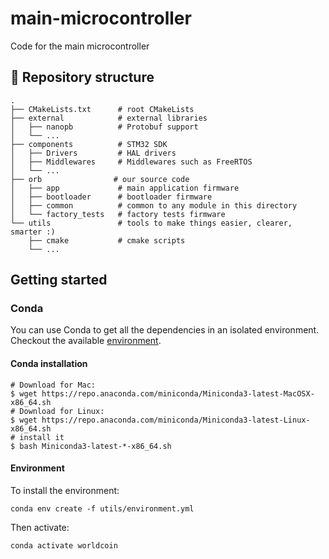 # main-microcontroller

Code for the main microcontroller

## 🧭 Repository structure

```shell
.
├── CMakeLists.txt      # root CMakeLists
├── external            # external libraries
│   ├── nanopb          # Protobuf support
│   └── ...
├── components          # STM32 SDK
│   ├── Drivers         # HAL drivers
│   ├── Middlewares     # Middlewares such as FreeRTOS
│   └── ...             
├── orb                # our source code
│   ├── app             # main application firmware
│   ├── bootloader      # bootloader firmware
│   ├── common          # common to any module in this directory
│   └── factory_tests   # factory tests firmware             
└── utils               # tools to make things easier, clearer, smarter :) 
    ├── cmake           # cmake scripts
    └── ...
```

## Getting started

### Conda

You can use Conda to get all the dependencies in an isolated environment. Checkout the available [environment](utils/environment.yml).

#### Conda installation

```shell
# Download for Mac:
$ wget https://repo.anaconda.com/miniconda/Miniconda3-latest-MacOSX-x86_64.sh
# Download for Linux:
$ wget https://repo.anaconda.com/miniconda/Miniconda3-latest-Linux-x86_64.sh
# install it
$ bash Miniconda3-latest-*-x86_64.sh
```

#### Environment

To install the environment:

```shell
conda env create -f utils/environment.yml
```

Then activate:

```shell
conda activate worldcoin
```
